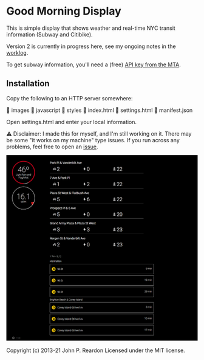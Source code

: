 # Good Morning Display

This is simple display that shows weather and real-time NYC transit information (Subway and Citibike).

Version 2 is currently in progress here, see my ongoing notes in the [worklog](WORKLOG.md).

To get subway information, you'll need a (free) [API key from the MTA](https://new.mta.info/developers).

## Installation

Copy the following to an HTTP server somewhere:

📁 images
📁 javascript
📁 styles
📄 index.html
📄 settings.html
📄 manifest.json

Open settings.html and enter your local information.

⚠️ Disclaimer: I made this for myself, and I'm still working on it. There may be some "it works on my machine" type issues. If you run across any problems, feel free to open an [issue](https://github.com/jpreardon/good-morning-display/issues).

![good morning display screenshot](docs/screenshot.png)

Copyright (c) 2013-21 John P. Reardon Licensed under the MIT license.
